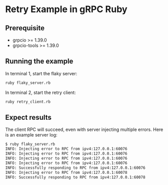 # Retry Example in gRPC Ruby

## Prerequisite

* grpcio >= 1.39.0
* grpcio-tools >= 1.39.0

## Running the example

In terminal 1, start the flaky server:

```sh
ruby flaky_server.rb
```

In terminal 2, start the retry client:

```sh
ruby retry_client.rb
```

## Expect results

The client RPC will succeed, even with server injecting multiple errors. Here is an example server log:

```sh
$ ruby flaky_server.rb
INFO: Injecting error to RPC from ipv4:127.0.0.1:60076
INFO: Injecting error to RPC from ipv4:127.0.0.1:60076
INFO: Injecting error to RPC from ipv4:127.0.0.1:60076
INFO: Injecting error to RPC from ipv4:127.0.0.1:60076
INFO: Successfully responding to RPC from ipv4:127.0.0.1:60076
INFO: Injecting error to RPC from ipv4:127.0.0.1:60078
INFO: Successfully responding to RPC from ipv4:127.0.0.1:60078
```
